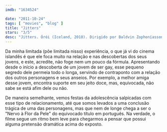 ```yaml
---
imdb: "1634524"

date: "2011-10-24"
tags: [ "movies", "blog" ]
title: "Jitters"
stars: "3/5"
desc: "Jitters. Órói (Iceland, 2010). Dirigido por Baldvin Zophoníasson. Escrito por Ingibjörg Reynisdóttir, Baldvin Zophoníasson. Com Atli Oskar Fjalarsson, Ilva Holmes, Gísli Örn Garðarsson, Birna Rún Eiríksdóttir, Lilja Guðrún Þorvaldsdóttir, Elías Helgi Kofoed-Hansen, Haraldur Ari Stefánsson, María Birta, Ingibjörg Reynisdóttir."
---
```

Da minha limitada (põe limitada nisso) experiência, o que já vi do cinema islandês é que ele foca muito na relação e nas descobertas dos seus jovens, e este, acredite, não foge nem um pouco da fórmula. Apresentando desde o início a descoberta de um jovem de ser gay, esse pequeno segredo dele permeia todo o longa, servindo de contraponto com a relação dos outros personagens e seus anseios. Por exemplo, a melhor amiga desse jovem, encontra suporte em seu jeito doce, mas, equivocada, não sabe se está afim dele ou não.

De maneira semelhante, vemos festas da adolescência salpicadas com esse tipo de relacionamento, até que somos levados a uma conclusão trágica de uma das personagens, mas que nem de longe chega a ser o "Nervo à Flor da Pele" do equivocado título em português. Na verdade, o filme segue um ritmo bem leve para chegarmos a pensar que possui alguma pretensão dramática acima do exposto.

